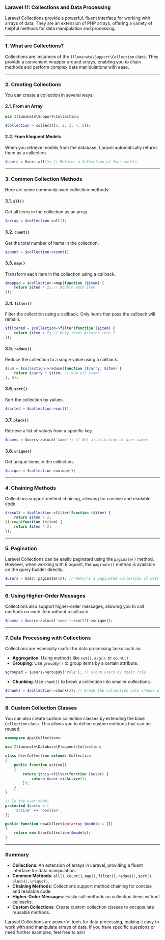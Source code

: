 ### Laravel 11: Collections and Data Processing

Laravel Collections provide a powerful, fluent interface for working with arrays of data. They are an extension of PHP arrays, offering a variety of helpful methods for data manipulation and processing.

---

### 1. **What are Collections?**

Collections are instances of the `Illuminate\Support\Collection` class. They provide a convenient wrapper around arrays, enabling you to chain methods and perform complex data manipulations with ease.

---

### 2. **Creating Collections**

You can create a collection in several ways:

#### 2.1. **From an Array**

```php
use Illuminate\Support\Collection;

$collection = collect([1, 2, 3, 4, 5]);
```

#### 2.2. **From Eloquent Models**

When you retrieve models from the database, Laravel automatically returns them as a collection.

```php
$users = User::all(); // Returns a Collection of User models
```

---

### 3. **Common Collection Methods**

Here are some commonly used collection methods:

#### 3.1. **`all()`**

Get all items in the collection as an array.

```php
$array = $collection->all();
```

#### 3.2. **`count()`**

Get the total number of items in the collection.

```php
$count = $collection->count();
```

#### 3.3. **`map()`**

Transform each item in the collection using a callback.

```php
$mapped = $collection->map(function ($item) {
    return $item * 2; // Double each item
});
```

#### 3.4. **`filter()`**

Filter the collection using a callback. Only items that pass the callback will remain.

```php
$filtered = $collection->filter(function ($item) {
    return $item > 2; // Only items greater than 2
});
```

#### 3.5. **`reduce()`**

Reduce the collection to a single value using a callback.

```php
$sum = $collection->reduce(function ($carry, $item) {
    return $carry + $item; // Sum all items
}, 0);
```

#### 3.6. **`sort()`**

Sort the collection by values.

```php
$sorted = $collection->sort();
```

#### 3.7. **`pluck()`**

Retrieve a list of values from a specific key.

```php
$names = $users->pluck('name'); // Get a collection of user names
```

#### 3.8. **`unique()`**

Get unique items in the collection.

```php
$unique = $collection->unique();
```

---

### 4. **Chaining Methods**

Collections support method chaining, allowing for concise and readable code.

```php
$result = $collection->filter(function ($item) {
    return $item > 2;
})->map(function ($item) {
    return $item * 2;
});
```

---

### 5. **Pagination**

Laravel Collections can be easily paginated using the `paginate()` method. However, when working with Eloquent, the `paginate()` method is available on the query builder directly.

```php
$users = User::paginate(10); // Returns a paginated collection of User models
```

---

### 6. **Using Higher-Order Messages**

Collections also support higher-order messages, allowing you to call methods on each item without a callback.

```php
$names = $users->pluck('name')->sort()->unique();
```

---

### 7. **Data Processing with Collections**

Collections are especially useful for data processing tasks such as:

- **Aggregation**: Using methods like `sum()`, `avg()`, or `count()`.
- **Grouping**: Use `groupBy()` to group items by a certain attribute.

```php
$grouped = $users->groupBy('role'); // Group users by their role
```

- **Chunking**: Use `chunk()` to break a collection into smaller collections.

```php
$chunks = $collection->chunk(2); // Break the collection into chunks of 2
```

---

### 8. **Custom Collection Classes**

You can also create custom collection classes by extending the base `Collection` class. This allows you to define custom methods that can be reused.

```php
namespace App\Collections;

use Illuminate\Database\Eloquent\Collection;

class UserCollection extends Collection
{
    public function active()
    {
        return $this->filter(function ($user) {
            return $user->isActive();
        });
    }
}

// In the User model
protected $casts = [
    'active' => 'boolean',
];

public function newCollection(array $models = [])
{
    return new UserCollection($models);
}
```

---

### Summary

- **Collections**: An extension of arrays in Laravel, providing a fluent interface for data manipulation.
- **Common Methods**: `all()`, `count()`, `map()`, `filter()`, `reduce()`, `sort()`, `pluck()`, `unique()`.
- **Chaining Methods**: Collections support method chaining for concise and readable code.
- **Higher-Order Messages**: Easily call methods on collection items without callbacks.
- **Custom Collections**: Create custom collection classes to encapsulate reusable methods.

Laravel Collections are powerful tools for data processing, making it easy to work with and manipulate arrays of data. If you have specific questions or need further examples, feel free to ask!